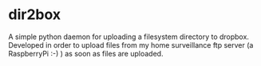 dir2box
=======

A simple python daemon for uploading a filesystem directory to dropbox. Developed in order to upload files from my home surveillance ftp server (a RaspberryPi :-) ) as soon as files are uploaded.
